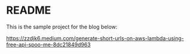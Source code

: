 # README

This is the sample project for the blog below:

https://zzdjk6.medium.com/generate-short-urls-on-aws-lambda-using-free-api-spoo-me-8dc21849d963
